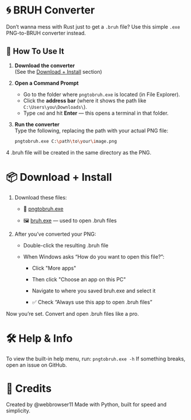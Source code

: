 # 🌀 BRUH Converter

Don’t wanna mess with Rust just to get a `.bruh` file? Use this simple `.exe` PNG-to-BRUH converter instead.

## 🚀 How To Use It

1. **Download the converter**  
   (See the [Download + Install](#download--install) section)

2. **Open a Command Prompt**  
   - Go to the folder where `pngtobruh.exe` is located (in File Explorer).
   - Click the **address bar** (where it shows the path like `C:\Users\you\Downloads\`).
   - Type `cmd` and hit **Enter** — this opens a terminal in that folder.

3. **Run the converter**  
   Type the following, replacing the path with your actual PNG file:

   ```bash
   pngtobruh.exe C:\path\to\your\image.png
4 .bruh file will be created in the same directory as the PNG.

# 📦 Download + Install
1. Download these files:

   + 🧱 [pngtobruh.exe](https://github.com/webbrowser11/BRUHIFF-CONVERTER/raw/refs/heads/main/pngtobruh.exe)

   + 🖼️ [bruh.exe](https://github.com/webbrowser11/BRUHIFF-CONVERTER/raw/refs/heads/main/BRUHIFF/bruh.exe) — used to open .bruh files

2. After you’ve converted your PNG:

   + Double-click the resulting .bruh file

   + When Windows asks “How do you want to open this file?”:

      + Click "More apps"

      + Then click "Choose an app on this PC"

      +  Navigate to where you saved bruh.exe and select it

      + ✅ Check “Always use this app to open .bruh files”

Now you’re set. Convert and open .bruh files like a pro.

# 🛠️ Help & Info
To view the built-in help menu, run:
`pngtobruh.exe -h`
If something breaks, open an issue on GitHub.

# 💬 Credits
Created by @webbrowser11
Made with Python, built for speed and simplicity.
